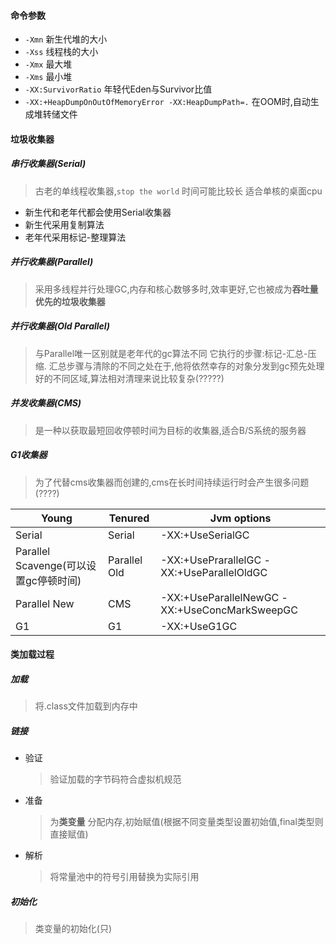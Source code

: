 #### 命令参数

* `-Xmn` 新生代堆的大小
* `-Xss` 线程栈的大小 
* `-Xmx` 最大堆
* `-Xms` 最小堆
* `-XX:SurvivorRatio` 年轻代Eden与Survivor比值
* `-XX:+HeapDumpOnOutOfMemoryError -XX:HeapDumpPath=.` 在OOM时,自动生成堆转储文件

#### 垃圾收集器

##### 串行收集器(Serial)

> 古老的单线程收集器,`stop the world` 时间可能比较长 适合单核的桌面cpu

* 新生代和老年代都会使用Serial收集器
* 新生代采用复制算法
* 老年代采用标记-整理算法

##### 并行收集器(Parallel)

> 采用多线程并行处理GC,内存和核心数够多时,效率更好,它也被成为**吞吐量优先的垃圾收集器**

##### 并行收集器(Old Parallel)

> 与Parallel唯一区别就是老年代的gc算法不同 它执行的步骤:标记-汇总-压缩. 汇总步骤与清除的不同之处在于,他将依然幸存的对象分发到gc预先处理好的不同区域,算法相对清理来说比较复杂(?????)

##### 并发收集器(CMS)

> 是一种以获取最短回收停顿时间为目标的收集器,适合B/S系统的服务器

##### G1收集器

> 为了代替cms收集器而创建的,cms在长时间持续运行时会产生很多问题(????)

| Young                                 | Tenured      | Jvm options                                   |
| ------------------------------------- | ------------ | --------------------------------------------- |
| Serial                                | Serial       | -XX:+UseSerialGC                              |
| Parallel Scavenge(可以设置gc停顿时间) | Parallel Old | -XX:+UsePrarallelGC  -XX:+UseParallelOldGC    |
| Parallel New                          | CMS          | -XX:+UseParallelNewGC -XX:+UseConcMarkSweepGC |
| G1                                    | G1           | -XX:+UseG1GC                                  |

#### 类加载过程

##### 加载

> 将.class文件加载到内存中

##### 链接

* 验证

  > 验证加载的字节码符合虚拟机规范

* 准备

  > 为**类变量** 分配内存,初始赋值(根据不同变量类型设置初始值,final类型则直接赋值)

* 解析

  > 将常量池中的符号引用替换为实际引用

##### 初始化

> 类变量的初始化(只)

